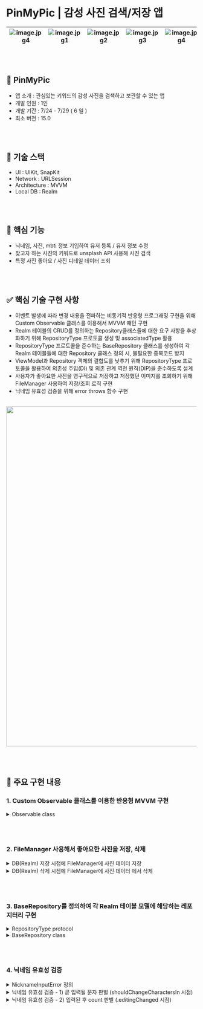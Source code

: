 # PinMyPic | 감성 사진 검색/저장 앱


![image.jpg4](https://github.com/user-attachments/assets/e04f48b7-3fbe-49c9-9fb5-596e421b97fc) |![image.jpg1](https://github.com/user-attachments/assets/a70c3928-a53a-42d3-9672-d5d88ebba96c) |![image.jpg2](https://github.com/user-attachments/assets/30308a26-375e-4fef-891c-ce9368ad2c7a) |![image.jpg3](https://github.com/user-attachments/assets/32eea4b1-6a4d-422d-b194-c1d7e84a5cf7) |![image.jpg4](https://github.com/user-attachments/assets/f7bfe01a-676d-46ac-a206-f42c6baca6bc)
--- | --- | --- | --- | --- | 


<br/><br/>

## 📸 PinMyPic

- 앱 소개 : 관심있는 키워드의 감성 사진을 검색하고 보관할 수 있는 앱
- 개발 인원 : 1인
- 개발 기간 : 7/24 - 7/29 ( 6 일 )
- 최소 버전 : 15.0


<br/><br/>

## 📎 기술 스택
- UI : UIKit, SnapKit
- Network : URLSession
- Architecture : MVVM
- Local DB : Realm


<br/><br/>


## 📝 핵심 기능
- 닉네임, 사진, mbti 정보 기입하여 유저 등록 / 유저 정보 수정
- 찾고자 하는 사진의 키워드로 unsplash API 사용해 사진 검색
- 특정 사진 좋아요 / 사진 디테일 데이터 조회


<br/><br/>

## ✅ 핵심 기술 구현 사항
- 이벤트 발생에 따라 변경 내용을 전파하는 비동기적 반응형 프로그래밍 구현을 위해 Custom Observable 클래스를 이용해서 MVVM 패턴 구현
- Realm 테이블의 CRUD를 정의하는 Repository클래스들에 대한 요구 사항을 추상화하기 위해 RepositoryType 프로토콜 생성 및 associatedType 활용
- RepositoryType 프로토콜을 준수하는 BaseRepository 클래스를 생성하여 각 Realm 테이블들에 대한 Repository 클래스 정의 시, 불필요한 중복코드 방지
- ViewModel과 Repository 객체의 결합도를 낮추기 위해 RepositoryType 프로토콜을 활용하여 의존성 주입(DI) 및 의존 관계 역전 원칙(DIP)을 준수하도록 설계
- 사용자가 좋아요한 사진을 영구적으로 저장하고 저장했던 이미지를 조회하기 위해 FileManager 사용하여 저장/조회 로직 구현
- 닉네임 유효성 검증을 위해 error throws 함수 구현


<br/>

<image width = "900" src = "https://github.com/user-attachments/assets/0cfbbcb5-0c98-47ec-b7b5-1b52c40f01a2" />


<br/><br/>

## 💎 주요 구현 내용
### 1. Custom Observable 클래스를 이용한 반응형 MVVM 구현

<details>
  <summary>Observable class</summary>

```swift

final class Observable<T : Any> {
    
    private var closure : ((T)->Void)?
    
    var value : T  {
        didSet {
            closure?(value)
        }
    }
    
    init(_ value: T) {
        self.value = value
    }
    

    func bind(onlyCallWhenValueDidSet : Bool = false, closure : @escaping (T) -> Void ) {
        if !onlyCallWhenValueDidSet{
            closure(value)
        }

        self.closure = closure
    }
}
```

</details>


<br/><br/>


### 2. FileManager 사용해서 좋아요한 사진을 저장, 삭제
<details>
  <summary>DB(Realm) 저장 시점에 FileManager에 사진 데이터 저장</summary>
  

  ```swift
static func saveImageToDocument(image: UIImage?, filename: String) {
    
    guard let documentDirectory = FileManager.default.urls(
        for: .documentDirectory,
        in: .userDomainMask).first else { return }
    
    //이미지를 저장할 경로(파일명) 지정
    let fileURL = documentDirectory.appendingPathComponent("\(filename).jpg")
    
    //이미지 압축
    guard let image ,let data = image.jpegData(compressionQuality: 0.5) else { return }
    
    //이미지 파일 저장
    do {
        try data.write(to: fileURL)
    } catch {
        print("file save error", error)
    }
}
  ```
</details>

<details>
  <summary>DB(Realm) 삭제 시점에 FileManager에 사진 데이터 에서 삭제 </summary>
  

  ```swift

static func removeImageFromDocument(filename: String) {
    guard let documentDirectory = FileManager.default.urls(
        for: .documentDirectory,
        in: .userDomainMask).first else { return }

    let fileURL = documentDirectory.appendingPathComponent("\(filename).jpg")
    
    if FileManager.default.fileExists(atPath: fileURL.path()) {
        
        do {
            try FileManager.default.removeItem(atPath: fileURL.path())
        } catch {
            print("file remove error", error)
        }
        
    } else {
        print("file no exist")
    }
    
}

  ```
</details>


<br/><br/>


### 3. BaseRepository를 정의하여 각 Realm 테이블 모델에 해당하는 레포지터리 구현
<details>
  <summary>RepositoryType protocol</summary>
  
```swift
import RealmSwift

protocol RepositoryType {
    associatedtype Item = Object
    
    var realm : Realm { get }

    func checkFileURL()
    func checkSchemaVersion()
    func createItem(_ data : Item)
    func getAllObjects<M : Object>(tableModel : M.Type) -> Results<M>?
    func removeItem(_ data : Item)
    func editItem<M : Object>(_ data : M.Type, at id : ObjectId ,editKey : String, to editValue : Any)
}
```

</details>

<details>
  <summary>BaseRepository class </summary>
  

  ```swift

class BaseRepository : RepositoryType {
    var realm = try! Realm()
    
    func checkFileURL() {
        print("fileURL -> ", realm.configuration.fileURL)
    }
    
    func checkSchemaVersion() {
        do {
            let version = try schemaVersionAtURL(realm.configuration.fileURL!)
            print("version -> ",version)
        }catch {
            print(error)
        }
    }
    
    func createItem(_ data : Item) {
        do {
            try realm.write{
                realm.add(data)
                print("Realm Create Succeed")
            }
        } catch {
            print(error)
        }
    }
    
    func getAllObjects<M : Object>(tableModel : M.Type) -> Results<M>? {
       
        let value =  realm.objects(M.self)
        return value
    }
    
    func removeItem(_ data : Item) {
        do {
            try realm.write {
                realm.delete(data)
            }
        }catch {
            print(error)
        }
    }
    
    func editItem<M : Object>(_ data : M.Type, at id : ObjectId ,editKey : String, to editValue : Any) {
        do {
            try realm.write{
                realm.create(
                    M.self,
                    value: [
                        "id" : id, //수정할 컬럼
                        editKey : editValue
                    ],
                    update: .modified
                )
            }
        }catch {
            print(error)
        }
        
    }
}


  ```
</details>



<br/><br/>


### 4. 닉네임 유효성 검증

<details>
  <summary>NicknameInputError 정의</summary>

```swift

enum NicknameInputError : Error {
    case specialCharacterInput(character : String)
    case numberInput
    case lessThanMinAmount
    case moreThanMaxAmount
    case invalidateAmount
    
    func validationNoticeText() -> String {
        switch self {
        case .specialCharacterInput(let invalidCharacter):
            return Texts.NicknameValidationNoticeText.invalidCharacter(invalid: invalidCharacter)
        case .numberInput:
            return Texts.NicknameValidationNoticeText.invalidNumber
        case .lessThanMinAmount, .moreThanMaxAmount, .invalidateAmount:
            return Texts.NicknameValidationNoticeText.invalidCount
        }
    }
    
}

```

</details>

<details>
  <summary>닉네임 유효성 검증 - 1)  곧 입력될 문자 판벌 (shouldChangeCharactersIn 시점)</summary>

  ```swift

private func validateNicknameInputCharacter(willBeReplaced : String) throws -> Bool {
    let invalidSpecialCharaters = Constants.NicknameValidation.invalidSpecialCharaters

    if let index = invalidSpecialCharaters.firstIndex(of: willBeReplaced) {
        throw NicknameInputError.specialCharacterInput(character: invalidSpecialCharaters[index])
    }
    
    if let _ = Int(willBeReplaced) {
        throw NicknameInputError.numberInput
    }
    
    outputValidationNoticeText.value = ""
    return true
}

  ```

</details>

<details>
  <summary>닉네임 유효성 검증 - 2)  입력된 후 count 판별 (.editingChanged 시점)</summary>

  ```swift


private func validateNicknameInputCount(text : String?) throws {
    let textMinCount = Constants.NicknameValidation.textMinCount
    let textMaxCount = Constants.NicknameValidation.textMaxCount
    
    guard let text else {return }
    
    if (text.count) < textMinCount {
        throw NicknameInputError.lessThanMinAmount
    }

    if (text.count) > textMaxCount {
        outputCountResettingNicknameText.value = String(text.dropLast())
        throw NicknameInputError.moreThanMaxAmount
    }
    
    outputValidationNoticeText.value = ""
}

  ```

</details>




<br/><br/><br/>






